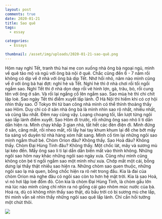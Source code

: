 ```yaml
---
layout: post
comments: true
date: 2020-01-21
title: Sao quê
tags:
  - essay

categories:
  - Essays

thumbnail: /asset/img/uploads/2020-01-21-sao-quê.png
---
```


Hôm nay nghỉ Tết, tranh thủ hai mẹ con xuống nhà ông bà ngoại ngủ, mình về quê tảo mộ và ngủ với ông bà nội ở quê. Chắc cũng đến 6 - 7 năm rồi không có dịp về ở nhà với ông bà dịp Tết. Nhớ hồi nhỏ, năm nào mình cũng về ở với ông bà hai đợt: nghỉ hè và Tết. Nghỉ hè thì ở nhà chơi rồi tối ngồi ngắm sao. Nghỉ Tết thì ở nhà dọn dẹp rồi vẽ hình lợn, gà, trâu, bò, rồi cung tên với ông ở sân. Và rồi lại ngẩng cổ lên ngắm sao. Sao mùa hè thì chi chít lập loè. Sao ngày Tết thì điểm xuyết lấp lánh. Ở Hà Nội thì hiếm khi có cơ hội nhìn thấy sao. Ở Tokyo thì từ ban công nhà mình có thể thỉnh thoảng thấy sao Hôm. Duy chỉ có ở sân nhà ông bà là mình nhìn sao rõ nhất, nhiều nhất, và cũng lâu nhất. Đêm nay cũng vậy. Loạng choạng tối, lần lượt từng ngôi sao lấp lánh điểm xuyết. Sao Hôm đi trước, rồi những ông sao nhỏ li ti dần dần hiện ra. Mình chạy khắp 3 gian nhà, tắt hết các đèn điện đi. Mình đứng ở sân, căng mắt, rồi nheo mắt, rồi lấy hai tay khum khum lại để che bớt mấy tia sáng vô duyên từ nhà hàng xóm hắt sang. Mình cố tìm lại những ngôi sao mình ngắm thuở bé. Chòm Orion đâu? Không thấy. Sao Hoả đâu? Không thấy. Chòm Đại Hùng Tinh đâu? Không thấy. Một chốc lát, mây và sương mù lại kéo đến. Mấy ông sao li ti lại dần dần biến mất vào thinh không. Những ngôi sao hôm nay khác những ngôi sao ngày xưa. Cũng như mình cũng không còn bé tí ngồi ngắm sao một mình như xưa. Chớp mắt một cái, bỗng dưng lại thấy thật nhiều sao hiện ra. Những chòm sao quen thuộc, những ngôi sao lạ mà quen, bỗng chốc hiện ra rõ nét trong đầu. Kia là đai của chòm Orion mà nghe đâu có ngôi sao còn to hơn hệ mặt trời. Kia là sao Hoả, vì nó hơi lập loè đốm đỏ. Còn kia là chòm Đại Hùng Tinh, là chòm gấu lớn mà lúc nào mình cũng chỉ nhìn ra nó giống cái gáo nhôm múc nước của bà. Hoá ra, dù có không nhìn thấy sao thật, dù bầu trời có bị sương mù che lấp, thì mình vẫn sẽ nhìn thấy những ngôi sao quê lấp lánh. Chỉ cần hồi tưởng một chút thôi.


![](https://s3.us-west-2.amazonaws.com/secure.notion-static.com/620e1168-9712-47f1-b8e9-eac42bb759d7/night-stars.png?X-Amz-Algorithm=AWS4-HMAC-SHA256&X-Amz-Content-Sha256=UNSIGNED-PAYLOAD&X-Amz-Credential=AKIAT73L2G45EIPT3X45%2F20221231%2Fus-west-2%2Fs3%2Faws4_request&X-Amz-Date=20221231T065344Z&X-Amz-Expires=3600&X-Amz-Signature=51b7b4d91a511e11a01a0f792dfd9da13267b6a9ddcdfeab9a5364140ff632fb&X-Amz-SignedHeaders=host&x-id=GetObject)

